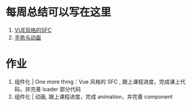 # 每周总结可以写在这里
1. [VUE风格的SFC](https://www.yuque.com/yangxiaomie/zu16ge/oensku)
2. [手势与动画](https://www.yuque.com/yangxiaomie/zu16ge/sb4e77)
# 作业
1. 组件化 | One more thing：Vue 风格的 SFC , 跟上课程进度，完成课上代码，并完善 loader 部分代码
2. 组件化 | 动画, 跟上课程进度，完成 animation，并完善 component